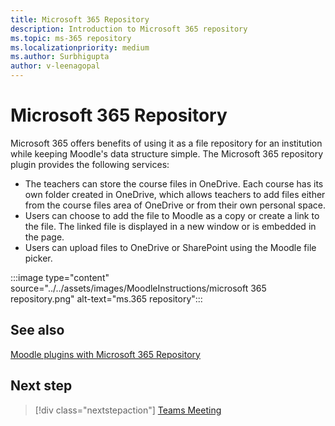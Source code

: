 ```yaml
---
title: Microsoft 365 Repository
description: Introduction to Microsoft 365 repository
ms.topic: ms-365 repository
ms.localizationpriority: medium
ms.author: Surbhigupta
author: v-leenagopal
---
```


# Microsoft 365 Repository

Microsoft 365 offers benefits of using it as a file repository for an institution while keeping Moodle's data structure simple. The Microsoft 365 repository plugin provides the following services:

* The teachers can store the course files in OneDrive. Each course has its own folder created in OneDrive, which allows teachers to add files either from the course files area of OneDrive or from their own personal space.  
* Users can choose to add the file to Moodle as a copy or create a link to the file. The linked file is displayed in a new window or is embedded in the page.
* Users can upload files to OneDrive or SharePoint using the Moodle file picker.

:::image type="content" source="../../assets/images/MoodleInstructions/microsoft 365 repository.png" alt-text="ms.365 repository":::

## See also

[Moodle plugins with Microsoft 365 Repository](https://moodle.org/plugins/repository_office365)

## Next step

> [!div class="nextstepaction"]
> [Teams Meeting](/teamblog)
